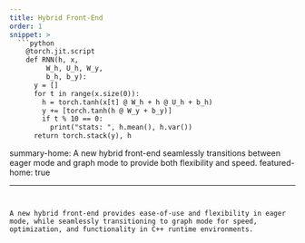 ```yaml
---
title: Hybrid Front-End
order: 1
snippet: >
  ```python
    @torch.jit.script
    def RNN(h, x, 
         W_h, U_h, W_y, 
         b_h, b_y):
      y = []
      for t in range(x.size(0)):
        h = torch.tanh(x[t] @ W_h + h @ U_h + b_h)
        y += [torch.tanh(h @ W_y + b_y)]
        if t % 10 == 0:
          print("stats: ", h.mean(), h.var())
      return torch.stack(y), h
  ```

summary-home: A new hybrid front-end seamlessly transitions between eager mode and graph mode to provide both flexibility and speed.
featured-home: true

---
```


A new hybrid front-end provides ease-of-use and flexibility in eager mode, while seamlessly transitioning to graph mode for speed, optimization, and functionality in C++ runtime environments.
